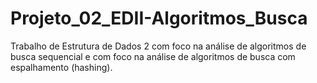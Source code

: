 # Projeto_02_EDII-Algoritmos_Busca
 Trabalho de Estrutura de Dados 2  com foco na análise de algoritmos de busca sequencial e com foco na análise de algoritmos de busca com espalhamento (hashing).
